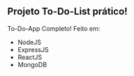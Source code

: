 ## Projeto To-Do-List prático!
To-Do-App Completo! Feito em:
- NodeJS
- ExpressJS
- ReactJS
- MongoDB
